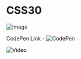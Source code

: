 # CSS30


![image](https://github.com/prapti3/CSS30/assets/71283167/226b2dbc-3858-4ce5-ac03-7db7b1e0ea83)

CodePen Link - ![CodePen](https://codepen.io/prapti_uidesign/pen/ZEPbmmj)


![Video](https://github.com/prapti3/CSS30/assets/71283167/8d74e7d1-1ee2-4a8f-9e85-6b0366046b4b)




